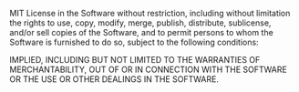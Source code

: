 MIT License
in the Software without restriction, including without limitation the rights
to use, copy, modify, merge, publish, distribute, sublicense, and/or sell
copies of the Software, and to permit persons to whom the Software is
furnished to do so, subject to the following conditions:

IMPLIED, INCLUDING BUT NOT LIMITED TO THE WARRANTIES OF MERCHANTABILITY,
OUT OF OR IN CONNECTION WITH THE SOFTWARE OR THE USE OR OTHER DEALINGS IN THE
SOFTWARE.